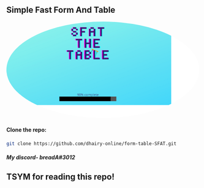 ## Simple Fast Form And Table
<img src="main-logo.png" alt="drawing" width="600" style="border-radius:50%" />

#### Clone the repo:
```sh
git clone https://github.com/dhairy-online/form-table-SFAT.git

```

##### My discord- breadA#3012

## TSYM for reading this repo!
